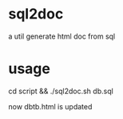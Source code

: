 sql2doc
=======

a util generate html doc from sql

usage
========
cd script && ./sql2doc.sh db.sql

now dbtb.html is updated
